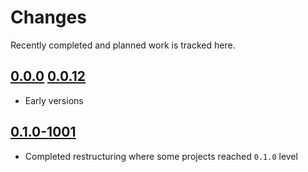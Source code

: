 # Changes
Recently completed and planned work is tracked here.

## [0.0.0](.) [0.0.12](.)
- Early versions

## [0.1.0-1001](.)
- Completed restructuring where some projects reached `0.1.0` level
